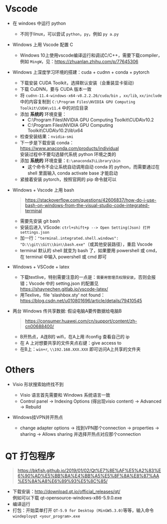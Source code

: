 # Vscode
* 在 windoes 中运行 python
    * 不同于linux，可以尝试 `python`，`py`，例如 `py a.py`

* Windows 上用 Vscode 配置 C  
   * Windows 10上使用vscode编译运行和调试C/C++，需要下载compiler，例如 `MingW`，见：https://zhuanlan.zhihu.com/p/77645306  

* Windows 上深度学习环境的搭建：cuda + cudnn + conda + pytorch
   * 下载安装 CUDA Toolkit，选择默认安装（会重装显卡驱动）
   * 下载 CuDNN，要与 CUDA 版本一致
   * 将 `cudnn-11.4-windows-x64-v8.2.2.26/cuda/bin` ，`xx/lib`, `xx/include` 中的内容复制到 `C:\Program Files\NVIDIA GPU Computing Toolkit\CUDA\v11.4` 中的对应目录
   * 添加 **系统的** 环境变量： 
      * C:\Program Files\NVIDIA GPU Computing Toolkit\CUDA\v10.2
      * C:\Program Files\NVIDIA GPU Computing Toolkit\CUDA\v10.2\lib\x64
   * 检查安装结果：`nvidia-smi`
   * 下一步是下载安装 conda：https://www.anaconda.com/products/individual  
      安装过程中不要勾选替代系统 python 环境之类的
   * 添加 **系统的** 环境变量：`E:\anaconda3\Library\bin`
      * 这个命令不会让系统自动调用自动 conda 的 python，而需要通过在 shell 里面输入 conda activate base 才能启动
   * 紧接着安装 pytorch，按照官网的 pip 命令就可以   

* Windows + Vscode 上用 bash
   > https://stackoverflow.com/questions/42606837/how-do-i-use-bash-on-windows-from-the-visual-studio-code-integrated-terminal
   * 需要先安装 git bash
   * 安装后进入 VScode: `ctrl+shift+p --> Open Setting(Json) 打开 settings.json`
   * 加一行：`"terminal.integrated.shell.windows":  "D:\\git\\Git\\bin\\bash.exe"`（或其他安装路径），重启 Vscode
   * terminal 默认的 shell 就变为 bash 了，如果要用 powershell 或 cmd，在 terminal 中输入 powershell 或 cmd 即可

* Windows + VSCode + latex
    * 下载textlive，特别需要注意的一点是：`需要用管理员权限安装`，否则会报错；Vscode 中的 setting.json 的配置见 https://shaynechen.gitlab.io/vscode-latex/  
    * 用Texlive，file 'slashbox.sty' not found：https://blog.csdn.net/u010801696/article/details/79410545  

* 两台 Windows 传共享数据: 假设电脑A要传数据给电脑B  
   > https://consumer.huawei.com/cn/support/content/zh-cn00688400/ 
   * B开热点，A连B的 wifi，在A上用 ifconfig 查看自己的 ip
   * 在 A 上对想要共享的文件夹点右键：give access to
   * 在B上：`win+r`, `\\192.168.XXX.XXX` 即可访问A上共享的文件夹

# Others
* Visio 形状搜索始终找不到
    * Visio 语言首先需要和 Windows 系统语言一致
    * Control panel -> Indexing Options (得出现visio content) -> Advanced -> Rebuild
    
* Windows挂VPN并开热点
    * change adapter options -> 找到VPN那个connection -> properties -> sharing -> Allows sharing 并选择开热点对应那个connection


# QT 打包程序
> https://bkfish.github.io/2019/01/02/Qt%E7%8E%AF%E5%A2%83%E6%90%AD%E5%BB%BA%E4%BB%A5%E5%8F%8A%E8%87%AA%E5%8A%A8%E6%89%93%E5%8C%85/ 

* 下载安装：http://download.qt.io/official_releases/qt/  
例如可以下载 qt-opensource-windows-x86-5.9.0.exe   
* 编译运行
* 打包：开始菜单打开 `QT-5.9 for Desktop (MinGW5.3.0)`等等，输入命令 `windeployqt <your_program>.exe`
